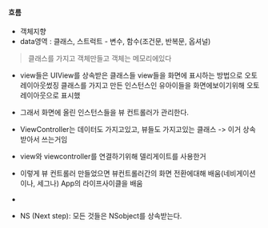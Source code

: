 #### 흐름
- 객체지향
- data영역 : 클래스, 스트럭트 - 변수, 함수(조건문, 반복문, 옵셔널)

> 클래스를 가지고 객체만들고 객체는 메모리에있다
> 

- view들은 UIView를 상속받은 클래스들 view들을 화면에 표시하는 방법으로 오토레이아웃썼징 클래스를 가지고 만든 인스턴스인 유아이들을 화면에보이기위해 오토레이아웃으로 표시했

- 그래서 화면에 올린 인스턴스들을 뷰 컨트롤러가 관리한다.
- ViewController는 데이터도 가지고있고, 뷰들도 가지고있는 클래스 -> 이거 상속받아서 쓰는거임 

- view와  viewcontroller를 연결하기위해 델리게이트를 사용한거

- 이렇게 뷰 컨트롤러 만들었으면 뷰컨트롤러간의 화면 전환에대해 배움(네비게이션이나, 세그나) App의 라이프사이클을 배움

-

- NS (Next step): 모든 것들은 NSobject를 상속받는다.


